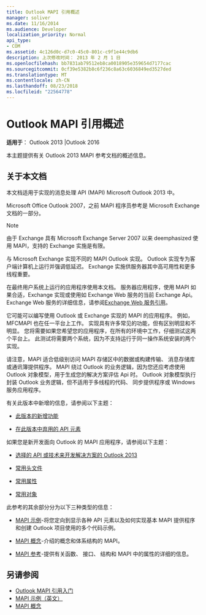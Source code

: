 ```yaml
---
title: Outlook MAPI 引用概述
manager: soliver
ms.date: 11/16/2014
ms.audience: Developer
localization_priority: Normal
api_type:
- COM
ms.assetid: 4c126d0c-d7c0-45c0-801c-c9f1e44c9db6
description: 上次修改时间： 2013 年 2 月 1 日
ms.openlocfilehash: bb7831ab79512eb8ca0018905e359654d7177cac
ms.sourcegitcommit: 0cf39e5382b8c6f236c8a63c6036849ed3527ded
ms.translationtype: MT
ms.contentlocale: zh-CN
ms.lasthandoff: 08/23/2018
ms.locfileid: "22564778"
---
```

# <a name="outlook-mapi-reference-overview"></a>Outlook MAPI 引用概述

**适用于**： Outlook 2013 |Outlook 2016 
  
本主题提供有关 Outlook 2013 MAPI 参考文档的概述信息。
  
## <a name="about-this-documentation"></a>关于本文档

本文档适用于实现的消息处理 API (MAPI) Microsoft Outlook 2013 中。 
  
Microsoft Office Outlook 2007，之前 MAPI 程序员参考是 Microsoft Exchange 文档的一部分。
  
> [!NOTE]
> 由于 Exchange 具有 Microsoft Exchange Server 2007 以来 deemphasized 使用 MAPI，支持的 Exchange 实施是有限。 
  
与 Microsoft Exchange 实现不同的 MAPI Outlook 实现。 Outlook 实现专为客户端计算机上运行并强调低延迟。 Exchange 实施供服务器其中高可用性和更多线程重要。
  
在最终用户系统上运行的应用程序使用本文档。 服务器应用程序，使用 MAPI 如果合适，Exchange 实现或使用如 Exchange Web 服务的当前 Exchange Api。 Exchange Web 服务的详细信息，请参阅[Exchange Web 服务引用](http://msdn.microsoft.com/en-us/library/bb204119.aspx)。
  
它可能可以编写使用 Outlook 或 Exchange 实现的 MAPI 的应用程序。 例如，MFCMAPI 也在任一平台上工作。 实现具有许多常见的功能，但有区别明显和不明显。 您将需要如果您希望您的应用程序，在所有的环境中工作，仔细测试这两个平台上。 此测试将需要两个系统，因为不支持运行于同一操作系统安装的两个实现。
  
请注意，MAPI 适合低级别访问 MAPI 存储区中的数据或构建传输、 消息存储库或通讯簿提供程序。 MAPI 绕过 Outlook 的业务逻辑，因为您还应考虑使用 Outlook 对象模型，用于生成您的解决方案评估 Api 时。 Outlook 对象模型执行封装 Outlook 业务逻辑，但不适用于多线程的代码、 同步提供程序或 Windows 服务应用程序。
  
有关此版本中新增的信息，请参阅以下主题：
  
- [此版本的新增功能](what-s-new-in-this-edition.md)
    
- [在此版本中弃用的 API 元素](api-elements-deprecated-in-this-edition.md)
    
如果您是新开发面向 Outlook 的 MAPI 应用程序，请参阅以下主题：
  
- [选择的 API 或技术来开发解决方案的 Outlook 2013](http://msdn.microsoft.com/en-us/library/jj900714.aspx)
    
- [常用头文件](commonly-used-header-files.md)
    
- [常用属性](commonly-used-properties.md)
    
- [常用对象](commonly-used-objects.md)
    
此参考的其余部分分为以下三种类型的信息：
  
- [MAPI 示例](mapi-samples.md)-将您定向到显示各种 API 元素以及如何实现基本 MAPI 提供程序和创建 Outlook 项目使用的多个代码示例。 
    
- [MAPI 概念](mapi-concepts.md)-介绍的概念和体系结构的 MAPI。 
    
- [MAPI 参考](mapi-reference.md)-提供有关函数、 接口、 结构和 MAPI 中的属性的详细的信息。 
    
## <a name="see-also"></a>另请参阅

- [Outlook MAPI 引用入门](getting-started-with-the-outlook-mapi-reference.md)
- [MAPI 示例（英文）](mapi-samples.md)
- [MAPI 概念](mapi-concepts.md)

